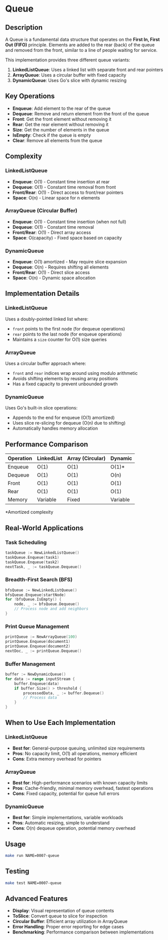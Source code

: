 # Queue

## Description

A Queue is a fundamental data structure that operates on the **First In, First Out (FIFO)** principle. Elements are added to the rear (back) of the queue and removed from the front, similar to a line of people waiting for service.

This implementation provides three different queue variants:

1. **LinkedListQueue**: Uses a linked list with separate front and rear pointers
2. **ArrayQueue**: Uses a circular buffer with fixed capacity
3. **DynamicQueue**: Uses Go's slice with dynamic resizing

## Key Operations

- **Enqueue**: Add element to the rear of the queue
- **Dequeue**: Remove and return element from the front of the queue
- **Front**: Get the front element without removing it
- **Rear**: Get the rear element without removing it
- **Size**: Get the number of elements in the queue
- **IsEmpty**: Check if the queue is empty
- **Clear**: Remove all elements from the queue

## Complexity

### LinkedListQueue

- **Enqueue**: O(1) - Constant time insertion at rear
- **Dequeue**: O(1) - Constant time removal from front
- **Front/Rear**: O(1) - Direct access to front/rear pointers
- **Space**: O(n) - Linear space for n elements

### ArrayQueue (Circular Buffer)

- **Enqueue**: O(1) - Constant time insertion (when not full)
- **Dequeue**: O(1) - Constant time removal
- **Front/Rear**: O(1) - Direct array access
- **Space**: O(capacity) - Fixed space based on capacity

### DynamicQueue

- **Enqueue**: O(1) amortized - May require slice expansion
- **Dequeue**: O(n) - Requires shifting all elements
- **Front/Rear**: O(1) - Direct slice access
- **Space**: O(n) - Dynamic space allocation

## Implementation Details

### LinkedListQueue

Uses a doubly-pointed linked list where:

- `front` points to the first node (for dequeue operations)
- `rear` points to the last node (for enqueue operations)
- Maintains a `size` counter for O(1) size queries

### ArrayQueue

Uses a circular buffer approach where:

- `front` and `rear` indices wrap around using modulo arithmetic
- Avoids shifting elements by reusing array positions
- Has a fixed capacity to prevent unbounded growth

### DynamicQueue

Uses Go's built-in slice operations:

- Appends to the end for enqueue (O(1) amortized)
- Uses slice re-slicing for dequeue (O(n) due to shifting)
- Automatically handles memory allocation

## Performance Comparison

| Operation | LinkedList | Array (Circular) | Dynamic  |
| --------- | ---------- | ---------------- | -------- |
| Enqueue   | O(1)       | O(1)             | O(1)\*   |
| Dequeue   | O(1)       | O(1)             | O(n)     |
| Front     | O(1)       | O(1)             | O(1)     |
| Rear      | O(1)       | O(1)             | O(1)     |
| Memory    | Variable   | Fixed            | Variable |

\*Amortized complexity

## Real-World Applications

### Task Scheduling

```go
taskQueue := NewLinkedListQueue()
taskQueue.Enqueue(task1)
taskQueue.Enqueue(task2)
nextTask, _ := taskQueue.Dequeue()
```

### Breadth-First Search (BFS)

```go
bfsQueue := NewLinkedListQueue()
bfsQueue.Enqueue(startNode)
for !bfsQueue.IsEmpty() {
    node, _ := bfsQueue.Dequeue()
    // Process node and add neighbors
}
```

### Print Queue Management

```go
printQueue := NewArrayQueue(100)
printQueue.Enqueue(document1)
printQueue.Enqueue(document2)
nextDoc, _ := printQueue.Dequeue()
```

### Buffer Management

```go
buffer := NewDynamicQueue()
for data := range inputStream {
    buffer.Enqueue(data)
    if buffer.Size() > threshold {
        processedData, _ := buffer.Dequeue()
        // Process data
    }
}
```

## When to Use Each Implementation

### LinkedListQueue

- **Best for**: General-purpose queuing, unlimited size requirements
- **Pros**: No capacity limit, O(1) all operations, memory efficient
- **Cons**: Extra memory overhead for pointers

### ArrayQueue

- **Best for**: High-performance scenarios with known capacity limits
- **Pros**: Cache-friendly, minimal memory overhead, fastest operations
- **Cons**: Fixed capacity, potential for queue full errors

### DynamicQueue

- **Best for**: Simple implementations, variable workloads
- **Pros**: Automatic resizing, simple to understand
- **Cons**: O(n) dequeue operation, potential memory overhead

## Usage

```bash
make run NAME=0007-queue
```

## Testing

```bash
make test NAME=0007-queue
```

## Advanced Features

- **Display**: Visual representation of queue contents
- **ToSlice**: Convert queue to slice for inspection
- **Circular Buffer**: Efficient array utilization in ArrayQueue
- **Error Handling**: Proper error reporting for edge cases
- **Benchmarking**: Performance comparison between implementations

